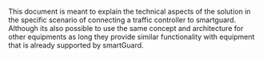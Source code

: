 This document is meant to explain the technical aspects of the solution in the specific scenario of connecting a traffic controller to smartguard. Although its also possible to use the same concept and architecture for other equipments as long they provide similar functionality with equipment that is already supported by smartGuard.